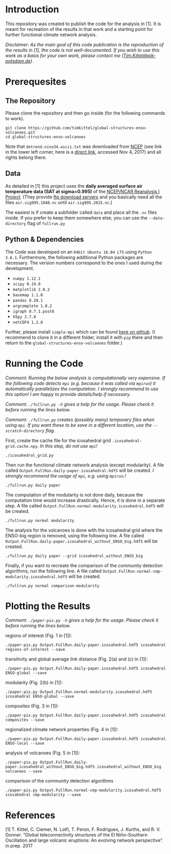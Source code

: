 # Introduction

This repository was created to publish the code for the analysis in [1]. It is meant for recreation of the results in that work and a starting point for further functional climate network analysis.

*Disclaimer: As the main goal of this code publication is the reproduction of the results in [1], the code is not well-documented. If you wish to use this work as a basis for your own work, please contact me (Tim.Kittel@pik-potsdam.de) .*

# Prerequesites

## The Repository

Please clone the repository and then go inside (for the following commands to work).
```
git clone https://github.com/timkittel/global-structures-enso-volcanoes.git
cd global-structures-enso-volcanoes
```

Note that `detrend.nino34.ascii.txt` was downloaded from [NCEP](http://www.cpc.ncep.noaa.gov/products/analysis_monitoring/ensostuff/ONI_change.shtml) (see link in the lower left corner, here is a [direct link](http://www.cpc.ncep.noaa.gov/products/analysis_monitoring/ensostuff/detrend.nino34.ascii.txt), accessed Nov 4, 2017) and all rights belong there.

## Data

As detailed in [1] this project uses the **daily averaged surface air temperature data (SAT at sigma=0.995)** of the [NCEP/NCAR Reanalysis I Project](https://www.esrl.noaa.gov/psd/data/reanalysis/reanalysis.shtml). (They provide [ftp download servers](ftp://ftp.cdc.noaa.gov/Datasets/ncep.reanalysis.dailyavgs/surface/) and you basically need all the files `air.sig995.1948.nc` until `air.sig995.2015.nc`.)

The easiest is if create a subfolder called `data` and place all the `.nc` files inside. If you prefer to keep them somewhere else, you can use the `--data-directory` flag of `fullrun.py`

## Python & Dependencies

The Code was developed on an `64bit Ubuntu 16.04 LTS` using `Python 3.6.1`. Furthermore, the following additional Python packages are necessary. The version numbers correspond to the ones I used during the development.

* `numpy 1.12.1`
* `scipy 0.19.0`
* `matplotlib 2.0.2`
* `basemap 1.1.0`
* `pandas 0.20.1`
* `argcomplete 1.8.2`
* `igraph 0.7.1.post6`
* `h5py 2.7.0`
* `netCDF4 1.2.8`

Further, please install `simple-mpi` which can be found [here on github](https://github.com/timkittel/simple-mpi). (I recommend to clone it in a different folder, install it with `pip` there and then return to the `global-structures-enso-volcanoes` folder.)

# Running the Code

*Comment: Running the below analysis is computationally very expensive. If the following code detects `mpi` (e.g. because it was called via `mpirun`) it automatically parallelizes the computation. I strongly recommend to use this option! I am happy to provide details/help if necessary.*

*Comment: `./fullrun.py -h` gives a help for the usage. Please check it before running the lines below.*

*Comment: `./fullrun.py` creates (possibly many) temporary files when using `mpi`. If you want these to be save in a different location, use the `--scratch-directory` flag.*

First, create the cache file for the icosahedral grid `.icosahedral-grid.cache.npy`. *In this step, do not use `mpi`!*
```
./icosahedral_grid.py
```
Then run the functional climate network analysis (except modularity). A file called `Output.FullRun.daily-paper.icosahedral.hdf5` will be created. *I strongly recommend the usage of `mpi`, e.g. using `mpirun`.!*
```
./fullrun.py daily paper
```
The computation of the modularity is not done daily, because the computation time would increase drastically. Hence, it is done in a separate step. A file called `Output.FullRun.normal-modularity.icosahedral.hdf5` will be created.
```
./fullrun.py normal modularity
```
The analysis for the volcanoes is done with the icosahedral grid where the ENSO-big region is removed, using the following line. A file called `Output.FullRun.daily-paper.icosahedral_without_ENSO_big.hdf5` will be created.
```
./fullrun.py daily paper --grid icosahedral_without_ENSO_big
```
Finally, if you want to recreate the comparison of the community detection algorithms, run the following line. A file called `Output.FullRun.normal-cmp-modularity.icosahedral.hdf5` will be created.
```
./fullrun.py normal comparison-modularity
```


# Plotting the Results

*Comment: `./paper-pix.py -h` gives a help for the usage. Please check it before running the lines below.*

regions of interest (Fig. 1 in [1]):
```
./paper-pix.py Output.FullRun.daily-paper.icosahedral.hdf5 icosahedral regions-of-interest --save
```

transitivity and global average link distance (Fig. 2(a) and (c) in [1]):
```
./paper-pix.py Output.FullRun.daily-paper.icosahedral.hdf5 icosahedral ENSO-global --save
```

modularity (Fig. 2(b) in [1]):
```
./paper-pix.py Output.FullRun.normal-modularity.icosahedral.hdf5 icosahedral ENSO-global --save
```

composites (Fig. 3 in [1]):
```
./paper-pix.py Output.FullRun.daily-paper.icosahedral.hdf5 icosahedral composites --save
```

regionalized climate network properties (Fig. 4 in [1]):
```
./paper-pix.py Output.FullRun.daily-paper.icosahedral.hdf5 icosahedral ENSO-local --save
```

analysis of volcanoes (Fig. 5 in [1]):
```
./paper-pix.py Output.FullRun.daily-paper.icosahedral_without_ENSO_big.hdf5 icosahedral_without_ENSO_big volcanoes --save
```

comparison of the community detection algorithms
```
./paper-pix.py Output.FullRun.normal-cmp-modularity.icosahedral.hdf5 icosahedral cmp-modularity --save
```

# References

[1] T. Kittel, C. Ciemer, N. Lotfi, T. Peron, F. Rodrigues,
J. Kurths, and R. V. Donner. “Global teleconnectivity structures of the
El Niño–Southern Oscillation and large volcanic eruptions: An evolving
network perspective”. in prep. 2017















